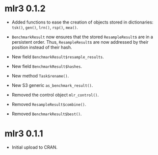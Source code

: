 # mlr3 0.1.2

* Added functions to ease the creation of objects stored in dictionaries:
  `tsk()`, `gen()`, `lrn()`, `rsp()`, `mea()`.

* `BenchmarkResult` now ensures that the stored `ResampleResult`s are in a
  persistent order. Thus, `ResampleResult`s are now addressed by their position
  instead of their hash.

* New field `BenchmarkResult$resample_results`.

* New field `BenchmarkResult$hashes`.

* New method `Task$rename()`.

* New S3 generic `as_benchmark_result()`.

* Removed the control object `mlr_control()`.

* Removed `ResampleResult$combine()`.

* Removed `BenchmarkResult$best()`.

# mlr3 0.1.1

* Initial upload to CRAN.
